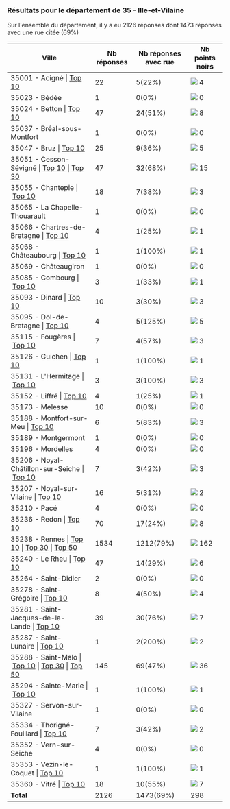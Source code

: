 ### Résultats pour le département de 35 - Ille-et-Vilaine

Sur l'ensemble du département, il y a eu 2126 réponses dont 1473 réponses avec une rue citée (69%)

| Ville | Nb réponses | Nb réponses avec rue | Nb points noirs |
|-------------|-------------|----------------------|-----------------|
|35001 - Acigné&nbsp;&#124;&nbsp;<a href='35001 - Acigné_top4.md'>Top 10</a>|22|5(22%)|<img src="../../img/bar_1.gif" />&nbsp;4|
|35023 - Bédée|1|0(0%)|<img src="../../img/bar_0.gif" />&nbsp;0|
|35024 - Betton&nbsp;&#124;&nbsp;<a href='35024 - Betton_top8.md'>Top 10</a>|47|24(51%)|<img src="../../img/bar_2.gif" />&nbsp;8|
|35037 - Bréal-sous-Montfort|1|0(0%)|<img src="../../img/bar_0.gif" />&nbsp;0|
|35047 - Bruz&nbsp;&#124;&nbsp;<a href='35047 - Bruz_top5.md'>Top 10</a>|25|9(36%)|<img src="../../img/bar_1.gif" />&nbsp;5|
|35051 - Cesson-Sévigné&nbsp;&#124;&nbsp;<a href='35051 - Cesson-Sévigné_top10.md'>Top 10</a>&nbsp;&#124;&nbsp;<a href='35051 - Cesson-Sévigné_top15.md'>Top 30</a>|47|32(68%)|<img src="../../img/bar_5.gif" />&nbsp;15|
|35055 - Chantepie&nbsp;&#124;&nbsp;<a href='35055 - Chantepie_top3.md'>Top 10</a>|18|7(38%)|<img src="../../img/bar_1.gif" />&nbsp;3|
|35065 - La Chapelle-Thouarault|1|0(0%)|<img src="../../img/bar_0.gif" />&nbsp;0|
|35066 - Chartres-de-Bretagne&nbsp;&#124;&nbsp;<a href='35066 - Chartres-de-Bretagne_top1.md'>Top 10</a>|4|1(25%)|<img src="../../img/bar_0.gif" />&nbsp;1|
|35068 - Châteaubourg&nbsp;&#124;&nbsp;<a href='35068 - Châteaubourg_top1.md'>Top 10</a>|1|1(100%)|<img src="../../img/bar_0.gif" />&nbsp;1|
|35069 - Châteaugiron|1|0(0%)|<img src="../../img/bar_0.gif" />&nbsp;0|
|35085 - Combourg&nbsp;&#124;&nbsp;<a href='35085 - Combourg_top1.md'>Top 10</a>|3|1(33%)|<img src="../../img/bar_0.gif" />&nbsp;1|
|35093 - Dinard&nbsp;&#124;&nbsp;<a href='35093 - Dinard_top3.md'>Top 10</a>|10|3(30%)|<img src="../../img/bar_1.gif" />&nbsp;3|
|35095 - Dol-de-Bretagne&nbsp;&#124;&nbsp;<a href='35095 - Dol-de-Bretagne_top5.md'>Top 10</a>|4|5(125%)|<img src="../../img/bar_1.gif" />&nbsp;5|
|35115 - Fougères&nbsp;&#124;&nbsp;<a href='35115 - Fougères_top3.md'>Top 10</a>|7|4(57%)|<img src="../../img/bar_1.gif" />&nbsp;3|
|35126 - Guichen&nbsp;&#124;&nbsp;<a href='35126 - Guichen_top1.md'>Top 10</a>|1|1(100%)|<img src="../../img/bar_0.gif" />&nbsp;1|
|35131 - L'Hermitage&nbsp;&#124;&nbsp;<a href='35131 - L_Hermitage_top3.md'>Top 10</a>|3|3(100%)|<img src="../../img/bar_1.gif" />&nbsp;3|
|35152 - Liffré&nbsp;&#124;&nbsp;<a href='35152 - Liffré_top1.md'>Top 10</a>|4|1(25%)|<img src="../../img/bar_0.gif" />&nbsp;1|
|35173 - Melesse|10|0(0%)|<img src="../../img/bar_0.gif" />&nbsp;0|
|35188 - Montfort-sur-Meu&nbsp;&#124;&nbsp;<a href='35188 - Montfort-sur-Meu_top3.md'>Top 10</a>|6|5(83%)|<img src="../../img/bar_1.gif" />&nbsp;3|
|35189 - Montgermont|1|0(0%)|<img src="../../img/bar_0.gif" />&nbsp;0|
|35196 - Mordelles|4|0(0%)|<img src="../../img/bar_0.gif" />&nbsp;0|
|35206 - Noyal-Châtillon-sur-Seiche&nbsp;&#124;&nbsp;<a href='35206 - Noyal-Châtillon-sur-Seiche_top3.md'>Top 10</a>|7|3(42%)|<img src="../../img/bar_1.gif" />&nbsp;3|
|35207 - Noyal-sur-Vilaine&nbsp;&#124;&nbsp;<a href='35207 - Noyal-sur-Vilaine_top2.md'>Top 10</a>|16|5(31%)|<img src="../../img/bar_0.gif" />&nbsp;2|
|35210 - Pacé|4|0(0%)|<img src="../../img/bar_0.gif" />&nbsp;0|
|35236 - Redon&nbsp;&#124;&nbsp;<a href='35236 - Redon_top8.md'>Top 10</a>|70|17(24%)|<img src="../../img/bar_2.gif" />&nbsp;8|
|35238 - Rennes&nbsp;&#124;&nbsp;<a href='35238 - Rennes_top10.md'>Top 10</a>&nbsp;&#124;&nbsp;<a href='35238 - Rennes_top30.md'>Top 30</a>&nbsp;&#124;&nbsp;<a href='35238 - Rennes_top50.md'>Top 50</a>|1534|1212(79%)|<img src="../../img/bar_54.gif" />&nbsp;162|
|35240 - Le Rheu&nbsp;&#124;&nbsp;<a href='35240 - Le Rheu_top6.md'>Top 10</a>|47|14(29%)|<img src="../../img/bar_2.gif" />&nbsp;6|
|35264 - Saint-Didier|2|0(0%)|<img src="../../img/bar_0.gif" />&nbsp;0|
|35278 - Saint-Grégoire&nbsp;&#124;&nbsp;<a href='35278 - Saint-Grégoire_top4.md'>Top 10</a>|8|4(50%)|<img src="../../img/bar_1.gif" />&nbsp;4|
|35281 - Saint-Jacques-de-la-Lande&nbsp;&#124;&nbsp;<a href='35281 - Saint-Jacques-de-la-Lande_top7.md'>Top 10</a>|39|30(76%)|<img src="../../img/bar_2.gif" />&nbsp;7|
|35287 - Saint-Lunaire&nbsp;&#124;&nbsp;<a href='35287 - Saint-Lunaire_top2.md'>Top 10</a>|1|2(200%)|<img src="../../img/bar_0.gif" />&nbsp;2|
|35288 - Saint-Malo&nbsp;&#124;&nbsp;<a href='35288 - Saint-Malo_top10.md'>Top 10</a>&nbsp;&#124;&nbsp;<a href='35288 - Saint-Malo_top30.md'>Top 30</a>&nbsp;&#124;&nbsp;<a href='35288 - Saint-Malo_top36.md'>Top 50</a>|145|69(47%)|<img src="../../img/bar_12.gif" />&nbsp;36|
|35294 - Sainte-Marie&nbsp;&#124;&nbsp;<a href='35294 - Sainte-Marie_top1.md'>Top 10</a>|1|1(100%)|<img src="../../img/bar_0.gif" />&nbsp;1|
|35327 - Servon-sur-Vilaine|1|0(0%)|<img src="../../img/bar_0.gif" />&nbsp;0|
|35334 - Thorigné-Fouillard&nbsp;&#124;&nbsp;<a href='35334 - Thorigné-Fouillard_top2.md'>Top 10</a>|7|3(42%)|<img src="../../img/bar_0.gif" />&nbsp;2|
|35352 - Vern-sur-Seiche|4|0(0%)|<img src="../../img/bar_0.gif" />&nbsp;0|
|35353 - Vezin-le-Coquet&nbsp;&#124;&nbsp;<a href='35353 - Vezin-le-Coquet_top1.md'>Top 10</a>|1|1(100%)|<img src="../../img/bar_0.gif" />&nbsp;1|
|35360 - Vitré&nbsp;&#124;&nbsp;<a href='35360 - Vitré_top7.md'>Top 10</a>|18|10(55%)|<img src="../../img/bar_2.gif" />&nbsp;7|
| **Total** |2126|1473(69%)|298|
